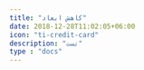 ```yaml
---
title: "کاهش ابعاد"
date: 2018-12-28T11:02:05+06:00
icon: "ti-credit-card"
description: "تست"
type : "docs"
---
```

